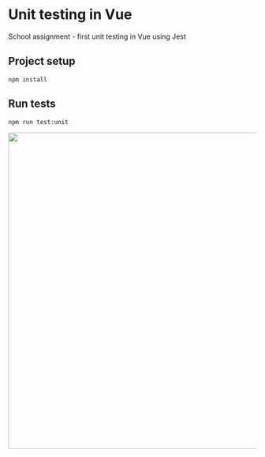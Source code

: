# Unit testing in Vue

School assignment - first unit testing in Vue using Jest

## Project setup

```
npm install
```

## Run tests

```
npm run test:unit
```

<p align="center">
<img width="640" src="https://user-images.githubusercontent.com/72305598/134039305-5d88f041-1203-42ba-85cb-72a1a572f1bc.png" />
</p>
